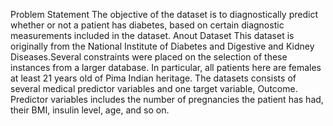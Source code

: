 Problem Statement
The objective of the dataset is to diagnostically predict whether or not a patient has diabetes, based on certain diagnostic measurements included in the dataset.
Anout Dataset
This dataset is originally from the National Institute of Diabetes and Digestive and Kidney Diseases.Several constraints were placed on the selection of these instances from a larger database. In particular, all patients here are females at least 21 years old of Pima Indian heritage. The datasets consists of several medical predictor variables and one target variable, Outcome. Predictor variables includes the number of pregnancies the patient has had, their BMI, insulin level, age, and so on.
